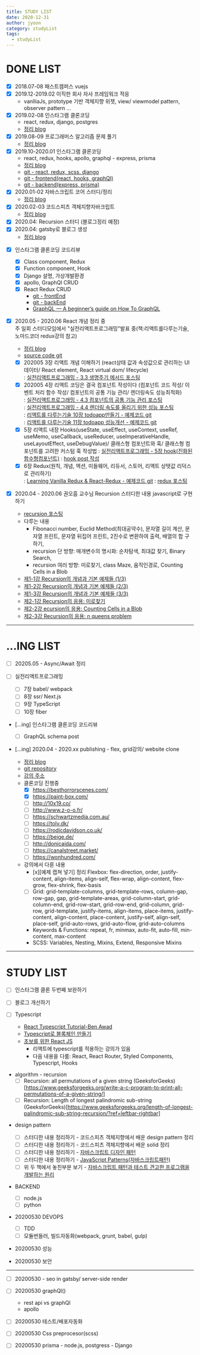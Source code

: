 ```yaml
---
title: STUDY LIST
date: 2020-12-31
author: jyoon
category: studyList
tags:
  - studyList
---
```


# DONE LIST

- [x] 2018.07-08 패스트캠퍼스 vuejs
- [x] 2019.12-2019.02 이직한 회사 자사 프레임워크 적응
  - vanlliaJs, prototype 기반 객체지향 위젯, view/ viewmodel pattern, observer pattern ...
- [x] 2019.02-08 인스타그램 클론코딩
  - react, redux, django, postgres
  - [정리 blog](https://happyjy.github.io/category/#ToyProj)
- [x] 2019.08-09 프로그래머스 알고리즘 문제 풀기
  - [정리 blog](https://happyjy.github.io/category/#Algorithm)
- [x] 2019.10-2020.01 인스타그램 클론코딩
  - react, redux, hooks, apollo, graphql - express, prisma
  - [정리 blog](https://happyjy.github.io/category#ToyProj)
  - [git - react, redux, scss, django](https://github.com/happyjy/yoonGram)
  - [git - frontend(react, hooks, graphQl)](https://github.com/happyjy/prismagram-frontend)
  - [git - backend(express, prisma)](https://github.com/happyjy/prismagram)
- [x] 2020.01-02 자바스크립트 코어 스터디/정리
  - [정리 blog](https://happyjy.github.io/category/#Javascript%20Core)
- [x] 2020.02-03 코드스피츠 객체지향자바크립트
  - [정리 blog](https://5ebaa7a69c2fac0007f629c1--happyjy.github.io/category/#%EA%B0%9D%EC%B2%B4%EC%A7%80%ED%96%A5%20%EC%9E%90%EB%B0%94%EC%8A%A4%ED%81%AC%EB%A6%BD%ED%8A%B8)
- [x] 2020.04: Recursion 스터디 (블로그정리 예정)
- [x] 2020.04: gatsby로 블로그 생성
  - [정리 blog](https://5ebaa7a69c2fac0007f629c1--happyjy.github.io/category/#React)

* [x] 인스타그램 클론코딩 코드리뷰

  - [x] Class component, Redux
  - [x] Function component, Hook
  - [x] Django 설명, 가상개발환경
  - [x] apollo, GraphQl CRUD
  - [x] React Redux CRUD
    - [git - frontEnd](https://github.com/happyjy/prismagram-frontend)
    - [git - backEnd](https://github.com/happyjy/prismagram)
    - [GraphQL — A beginner’s guide on How To GraphQL](https://medium.com/@hurali/graphql-a-beginners-guide-on-how-to-graphql-6d4dc53a2c16)

* [x] 2020.05 - 2020.06 React 개념 정리 중  
       주 일회 스터디모임에서 "실전리액트프로그래밍"발표 중(책:리액트를다루는기술, 노마드코더 redux강의 참고)

  - [정리 blog](https://happyjy.github.io/category/#React)
  - [source code git](https://github.com/happyjy/learning-react)
  - [x] 202005 3장 리액트 개념 이해하기 (react상태 값과 속성값으로 관리하는 UI 데이터/ React element, React virtual dom/ lifecycle)  
         : [실전리액트프로그래밍 - 3.3 생명주기 메서드 포스팅](https://happyjy.github.io/react-life-cycle)
  - [x] 202005 4장 리액트 코딩은 결국 컴포넌트 작성이다 (컴포넌트 코드 작성/ 이벤트 처리 함수 작성/ 컴포넌트의 공통 기능 관리/ 렌더링속도 성능최적화)  
         : [실전리액트프로그래밍 - 4.3 컴포넌트의 공통 기능 관리 포스팅](https://happyjy.github.io/%EC%BB%B4%ED%8F%AC%EB%84%8C%ED%8A%B8-%EA%B3%B5%ED%86%B5-%EA%B8%B0%EB%8A%A5-%EA%B4%80%EB%A6%AChoc-%EB%A0%8C%EB%8D%94%EC%86%8D%EC%84%B1%EA%B0%92)  
         : [실전리액트프로그래밍 - 4.4 렌더링 속도를 올리기 위한 성능 포스팅](https://happyjy.github.io/%EB%A0%8C%EB%8D%94%EB%A7%81-%EC%86%8D%EB%8F%84%EB%A5%BC-%EC%98%AC%EB%A6%AC%EA%B8%B0-%EC%9C%84%ED%95%9C-%EC%84%B1%EB%8A%A5-%EC%B5%9C%EC%A0%81%ED%99%94-%EB%B0%A9%EB%B2%95)  
         : [리액트를 다루는기술 10장 todoapp만들기 - 예제코드 git](https://github.com/happyjy/toyProj-todo-app)  
         : [리액트를 다루는기술 11장 todoapp 성능개선 - 예제코드 git](https://github.com/happyjy/toyProj-todo-app)
  - [x] 5장 리액트 내장 Hooks(useState, useEffect, useContext, useRef, useMemo, useCallback, useReducer, useImperativeHandle, useLayoutEffect, useDebugValue)/ 클래스형 컴포넌트와 훅/ 클래스형 컴포넌트를 고려한 커스텀 훅 작성법
        : [실전리액트프로그래밍 - 5장 hook(진화된함수형컴포넌트)](https://github.com/happyjy/learning-react/tree/master/learning-hook)
        : [hook post 작성](https://happyjy.netlify.app/tag/hook)
  - [x] 6장 Redux(원칙, 개념, 액션, 미들웨어, 리듀서, 스토어, 리액트 상탯값 리덕스로 관리하기)  
         : [Learning Vanilla Redux & React-Redux - 예제코드 git](https://github.com/happyjy/learning-react/tree/master/learning-redux)
        : [redux 포스팅](https://happyjy.netlify.app/tag/redux)

* [x] 2020.04 - 2020.06 권오흠 교수님 Recursion 스터디한 내용 javascript로 구현 하기
  - [recursion 포스팅](https://happyjy.github.io/tag/recursion)
  - 다루는 내용
    - Fibonacci number, Euclid Method(최대공약수), 문자열 길이 계산, 문자열 프린트, 문자열 뒤집어 프린트, 2진수로 변환하여 출력, 배열의 합 구하기,
    - recursion 단 방향: 매개변수의 명시화: 순차탐색, 최대값 찾기, Binary Search,
    - recursion 여러 방향: 미로찾기, class Maze, 움직인경로, Counting Cells in a Blob
  - [제1-1강 Recursion의 개념과 기본 예제들 (1/3)](https://www.youtube.com/watch?v=ln7AfppN7mY&list=PL52K_8WQO5oUuH06MLOrah4h05TZ4n38l)
  - [제1-2강 Recursion의 개념과 기본 예제들 (2/3)](https://www.youtube.com/watch?v=tuzf1yLPgRI&list=PL52K_8WQO5oUuH06MLOrah4h05TZ4n38l&index=2)
  - [제1-3강 Recursion의 개념과 기본 예제들 (3/3)](https://www.youtube.com/watch?v=Vwfo_hrxuzg&list=PL52K_8WQO5oUuH06MLOrah4h05TZ4n38l&index=3)
  - [제2-1강 Recursion의 응용: 미로찾기](https://www.youtube.com/watch?v=m6lXDsx7oCk&list=PL52K_8WQO5oUuH06MLOrah4h05TZ4n38l&index=4)
  - [제2-2강 ecursion의 응용: Counting Cells in a Blob](https://www.youtube.com/watch?v=HHJFlVT1tBw&list=PL52K_8WQO5oUuH06MLOrah4h05TZ4n38l&index=5)
  - [제2-3강 Recursion의 응용: n queens problem](https://www.youtube.com/watch?v=xKGbWC-DPT4&list=PL52K_8WQO5oUuH06MLOrah4h05TZ4n38l&index=6)

---

# ...ING LIST

- [ ] 20205.05 - Async/Await 정리

- [ ] 실전리액트프로그래밍

  - [ ] 7장 babel/ webpack
  - [ ] 8장 ssr/ Next.js
  - [ ] 9장 TypeScript
  - [ ] 10장 fiber

- [...ing] 인스타그램 클론코딩 코드리뷰

  - [ ] GraphQL schema post

- [...ing] 2020.04 - 2020.xx publishing - flex, grid강의/ website clone

  - [정리 blog](https://happyjy.github.io/category/#CloneWebSite)
  - [git repository](https://github.com/happyjy/learning-scss-masterclass)
  - [강의 주소](https://academy.nomadcoders.co/p/cssnext-css-layout-masterclass)
  - 클론코딩 진행중
    - [x] https://besthorrorscenes.com/
    - [x] https://paint-box.com/
    - [ ] http://10x19.co/
    - [ ] http://www.z-o-o.fr/
    - [ ] https://schwartzmedia.com.au/
    - [ ] https://tolv.dk/
    - [ ] https://rodicdavidson.co.uk/
    - [ ] https://beige.de/
    - [ ] http://donicaida.com/
    - [ ] https://canalstreet.market/
    - [ ] https://wonhundred.com/
  - 강의에서 다룬 내용
    - [x][예제 캡쳐 넣기] 정리 Flexbox: flex-direction, order, justify-content, align-items, align-self, flex-wrap, align-content, flex-grow, flex-shrink, flex-basis
    - [ ] Grid: grid-template-columns, grid-template-rows, column-gap, row-gap, gap, grid-template-areas, grid-column-start, grid-column-end, grid-row-start, grid-row-end, grid-column, grid-row, grid-template, justify-items, align-items, place-items, justify-content, align-content, place-content, justify-self, align-self, place-self, grid-auto-rows, grid-auto-flow, grid-auto-columns
    - Keywords & Functions: repeat, fr, minmax, auto-fit, auto-fill, min-content, max-content
    - SCSS: Variables, Nesting, Mixins, Extend, Responsive Mixins

---

# STUDY LIST

- [ ] 인스타그램 클론 두번째 보완하기
- [ ] 블로그 개선하기

- [ ] Typescript

  - [React Typescript Tutorial-Ben Awad](https://www.youtube.com/watch?v=Z5iWr6Srsj8)
  - [Typescript로 블록체인 만들기](https://academy.nomadcoders.co/p/build-a-blockchain-with-typescript)
  - [초보를 위한 React JS](https://academy.nomadcoders.co/p/react-for-beginners)
    - 리액트에 typescript를 적용하는 강의가 있음
    - 다음 내용을 다룸: React, React Router, Styled Components, Typescript, Hooks

- algorithm - recursion
  - [ ] Recursion: all permutations of a given string (GeeksforGeeks)[https://www.geeksforgeeks.org/write-a-c-program-to-print-all-permutations-of-a-given-string/]
  - [ ] Recursion: Length of longest palindromic sub-string (GeeksforGeeks)[https://www.geeksforgeeks.org/length-of-longest-palindromic-sub-string-recursion/?ref=leftbar-rightbar]

* design pattern

  - [ ] 스터디한 내용 정리하기 - 코드스피츠 객체지향에서 배운 design pattern 정리
  - [ ] 스터디한 내용 정리하기 - 코드스피츠 객체지향에서 배운 solid 정리
  - [ ] 스터디한 내용 정리하기 - [자바스크립트 디자인 패턴](http://www.kyobobook.co.kr/product/detailViewKor.laf?ejkGb=KOR&mallGb=KOR&barcode=9788960778856&orderClick=LAG&Kc=)
  - [ ] 스터디한 내용 정리하기 - [JavaScript Patterns(자바스크립트패턴)](http://www.kyobobook.co.kr/product/detailViewKor.laf?ejkGb=KOR&mallGb=KOR&barcode=9788966260157&orderClick=LAG&Kc=)
  - [ ] 위 두 책에서 놓친부분 보기 - [자바스크립트 패턴과 테스트 견고한 프로그램을 개발하는 원리](http://www.kyobobook.co.kr/product/detailViewKor.laf?ejkGb=KOR&mallGb=KOR&barcode=9791160500257&orderClick=LAG&Kc=)

* BACKEND

  - [ ] node.js
  - [ ] python

* 20200530 DEVOPS
  - [ ] TDD
  - [ ] 모듈번들러, 빌드자동화(webpack, grunt, babel, gulp)
* 20200530 성능
* 20200530 보안

---

- [ ] 20200530 - seo in gatsby/ server-side render
- [ ] 20200530 graphQl()

  - rest api vs graphQl
  - apollo

- [ ] 20200530 테스트/배포자동화
- [ ] 20200530 Css preprocesor(scss)
- [ ] 20200530 prisma - node.js, postgress - Django
